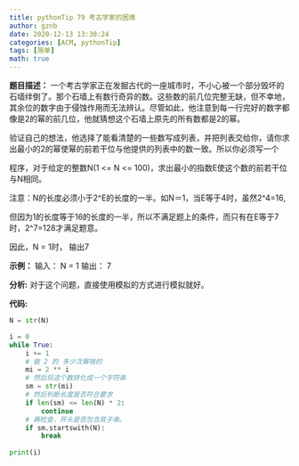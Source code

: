 ```yaml
---
title: pythonTip 79 考古学家的困境
author: gznb
date: 2020-12-13 13:30:24
categories: [ACM, pythonTip]
tags: [简单]
math: true
---
```


**题目描述：**
一个考古学家正在发掘古代的一座城市时，不小心被一个部分毁坏的石墙绊倒了。那个石墙上有数行奇异的数。这些数的前几位完整无缺，但不幸地，其余位的数字由于侵蚀作用而无法辨认。尽管如此，他注意到每一行完好的数字都像是2的幂的前几位，他就猜想这个石墙上原先的所有数都是2的幂。

验证自己的想法，他选择了能看清楚的一些数写成列表，并把列表交给你，请你求出最小的2的幂使幂的前若干位与他提供的列表中的数一致。所以你必须写一个

程序，对于给定的整数N(1 <= N <= 100)，求出最小的指数E使这个数的前若干位与N相同。

注意：N的长度必须小于2^E的长度的一半。如N＝1，当E等于4时，虽然2^4=16,

但因为1的长度等于16的长度的一半，所以不满足题上的条件，而只有在E等于7时，2^7=128才满足题意。

因此，N = 1时， 输出7



**示例：**
输入： N = 1
输出： 7



**分析:**
对于这个问题，直接使用模拟的方式进行模拟就好。





**代码:**
```python
N = str(N)

i = 0
while True:
    i += 1
    # 做 2 的 多少次幂啥的
    mi = 2 ** i
    # 然后将这个数转化成一个字符串
    sm = str(mi)
    # 然后判断长度是否符合要求
    if len(sm) <= len(N) * 2:
        continue
    # 再检查，开头是否包含其子串。
    if sm.startswith(N):
        break
    
print(i)
```
